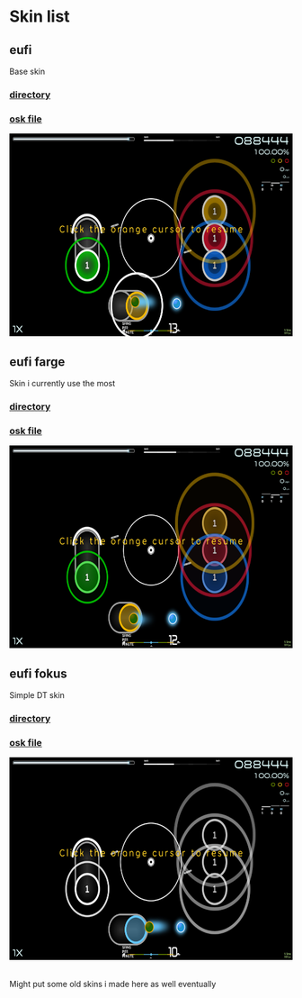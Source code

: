 # Skin list

## eufi
Base skin<br>
### [directory](skins/eufi)
### [osk file](skins/eufi.osk)
<img src="skins/eufi.png" width="640" height="360"><br>

## eufi farge
Skin i currently use the most<br>
### [directory](skins/eufi%20farge)
### [osk file](skins/eufi%20farge.osk)
<img src="skins/eufi%20farge.png" width="640" height="360"><br>

## eufi fokus
Simple DT skin<br>
### [directory](skins/eufi%20fokus)
### [osk file](skins/eufi%20fokus.osk)
<img src="skins/eufi%20fokus.png" width="640" height="360"><br>

<br>Might put some old skins i made here as well eventually
